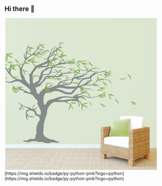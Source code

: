 ## Hi there 👋
<div id="header" align="center">
<img src="https://github.com/Nadegda711/Nadegda711/blob/main/IMG_5311.JPG" width="500"/>
</div>
[https://img.shields.io/badge/py-python-pink?logo=python](https://img.shields.io/badge/py-python-pink?logo=python)

